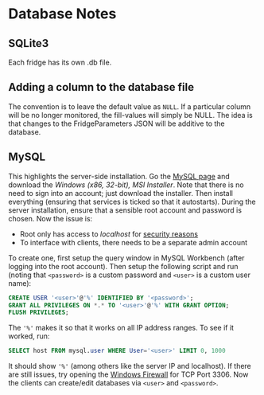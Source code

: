 # Database Notes

## SQLite3

Each fridge has its own .db file.

## Adding a column to the database file

The convention is to leave the default value as `NULL`. If a particular column will be no longer monitored, the fill-values will simply be NULL. The idea is that changes to the FridgeParameters JSON will be additive to the database.

## MySQL

This highlights the server-side installation. Go the [MySQL page](https://dev.mysql.com/downloads/installer/) and download the *Windows (x86, 32-bit), MSI Installer*. Note that there is no need to sign into an account; just download the installer. Then install everything (ensuring that services is ticked so that it autostarts). During the server installation, ensure that a sensible root account and password is chosen. Now the issue is:

- Root only has access to *localhost* for [security reasons](https://support.infrasightlabs.com/troubleshooting/host-is-not-allowed-to-connect-to-this-mysql-server/)
- To interface with clients, there needs to be a separate admin account

To create one, first setup the query window in MySQL Workbench (after logging into the root account). Then setup the following script and run (noting that `<password>` is a custom password and `<user>` is a custom user name):

```sql
CREATE USER '<user>'@'%' IDENTIFIED BY '<password>';
GRANT ALL PRIVILEGES ON *.* TO '<user>'@'%' WITH GRANT OPTION;
FLUSH PRIVILEGES;
```

The `'%'` makes it so that it works on all IP address ranges. To see if it worked, run:

```sql
SELECT host FROM mysql.user WHERE User='<user>' LIMIT 0, 1000
```

It should show `'%'` (among others like the server IP and localhost). If there are still issues, try opening the [Windows Firewall](https://gist.github.com/egalink/c4edd08b664fd1a04785eec7dee43fed) for TCP Port 3306. Now the clients can create/edit databases via `<user>` and `<password>`.

